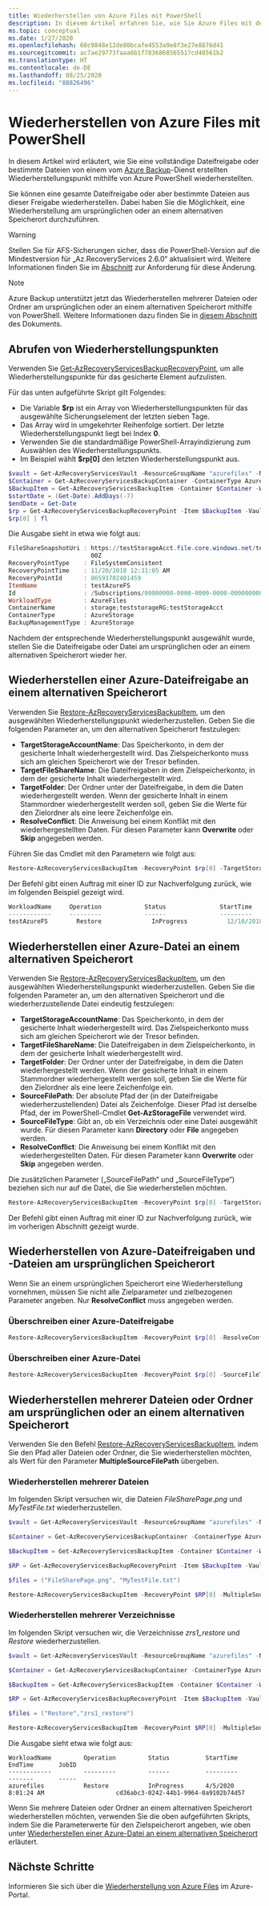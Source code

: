 ```yaml
---
title: Wiederherstellen von Azure Files mit PowerShell
description: In diesem Artikel erfahren Sie, wie Sie Azure Files mit dem Azure Backup-Dienst und PowerShell wiederherstellen.
ms.topic: conceptual
ms.date: 1/27/2020
ms.openlocfilehash: 60c9848e12de80bcafe4553a9e8f3e27e8876d41
ms.sourcegitcommit: ac7ae29773faaa6b1f7836868565517cd48561b2
ms.translationtype: HT
ms.contentlocale: de-DE
ms.lasthandoff: 08/25/2020
ms.locfileid: "88826496"
---
```

# <a name="restore-azure-files-with-powershell"></a>Wiederherstellen von Azure Files mit PowerShell

In diesem Artikel wird erläutert, wie Sie eine vollständige Dateifreigabe oder bestimmte Dateien von einem vom [Azure Backup](backup-overview.md)-Dienst erstellten Wiederherstellungspunkt mithilfe von Azure PowerShell wiederherstellten.

Sie können eine gesamte Dateifreigabe oder aber bestimmte Dateien aus dieser Freigabe wiederherstellen. Dabei haben Sie die Möglichkeit, eine Wiederherstellung am ursprünglichen oder an einem alternativen Speicherort durchzuführen.

> [!WARNING]
> Stellen Sie für AFS-Sicherungen sicher, dass die PowerShell-Version auf die Mindestversion für „Az.RecoveryServices 2.6.0“ aktualisiert wird. Weitere Informationen finden Sie im [Abschnitt](backup-azure-afs-automation.md#important-notice-backup-item-identification) zur Anforderung für diese Änderung.

>[!NOTE]
>Azure Backup unterstützt jetzt das Wiederherstellen mehrerer Dateien oder Ordner am ursprünglichen oder an einem alternativen Speicherort mithilfe von PowerShell. Weitere Informationen dazu finden Sie in [diesem Abschnitt](#restore-multiple-files-or-folders-to-original-or-alternate-location) des Dokuments.

## <a name="fetch-recovery-points"></a>Abrufen von Wiederherstellungspunkten

Verwenden Sie [Get-AzRecoveryServicesBackupRecoveryPoint](/powershell/module/az.recoveryservices/get-azrecoveryservicesbackuprecoverypoint), um alle Wiederherstellungspunkte für das gesicherte Element aufzulisten.

Für das unten aufgeführte Skript gilt Folgendes:

* Die Variable **$rp** ist ein Array von Wiederherstellungspunkten für das ausgewählte Sicherungselement der letzten sieben Tage.
* Das Array wird in umgekehrter Reihenfolge sortiert. Der letzte Wiederherstellungspunkt liegt bei Index **0**.
* Verwenden Sie die standardmäßige PowerShell-Arrayindizierung zum Auswählen des Wiederherstellungspunkts.
* Im Beispiel wählt **$rp[0]** den letzten Wiederherstellungspunkt aus.

```powershell
$vault = Get-AzRecoveryServicesVault -ResourceGroupName "azurefiles" -Name "azurefilesvault"
$Container = Get-AzRecoveryServicesBackupContainer -ContainerType AzureStorage -Status Registered -FriendlyName "afsaccount" -VaultId $vault.ID
$BackupItem = Get-AzRecoveryServicesBackupItem -Container $Container -WorkloadType AzureFiles -VaultId $vault.ID -FriendlyName "azurefiles"
$startDate = (Get-Date).AddDays(-7)
$endDate = Get-Date
$rp = Get-AzRecoveryServicesBackupRecoveryPoint -Item $BackupItem -VaultId $vault.ID -StartDate $startdate.ToUniversalTime() -EndDate $enddate.ToUniversalTime()
$rp[0] | fl
```

Die Ausgabe sieht in etwa wie folgt aus:

```powershell
FileShareSnapshotUri : https://testStorageAcct.file.core.windows.net/testAzureFS?sharesnapshot=2018-11-20T00:31:04.00000
                       00Z
RecoveryPointType    : FileSystemConsistent
RecoveryPointTime    : 11/20/2018 12:31:05 AM
RecoveryPointId      : 86593702401459
ItemName             : testAzureFS
Id                   : /Subscriptions/00000000-0000-0000-0000-000000000000/resourceGroups/testVaultRG/providers/Micros                      oft.RecoveryServices/vaults/testVault/backupFabrics/Azure/protectionContainers/StorageContainer;storage;teststorageRG;testStorageAcct/protectedItems/AzureFileShare;testAzureFS/recoveryPoints/86593702401462
WorkloadType         : AzureFiles
ContainerName        : storage;teststorageRG;testStorageAcct
ContainerType        : AzureStorage
BackupManagementType : AzureStorage
```

Nachdem der entsprechende Wiederherstellungspunkt ausgewählt wurde, stellen Sie die Dateifreigabe oder Datei am ursprünglichen oder an einem alternativen Speicherort wieder her.

## <a name="restore-an-azure-file-share-to-an-alternate-location"></a>Wiederherstellen einer Azure-Dateifreigabe an einem alternativen Speicherort

Verwenden Sie [Restore-AzRecoveryServicesBackupItem](/powershell/module/az.recoveryservices/restore-azrecoveryservicesbackupitem), um den ausgewählten Wiederherstellungspunkt wiederherzustellen. Geben Sie die folgenden Parameter an, um den alternativen Speicherort festzulegen:

* **TargetStorageAccountName**: Das Speicherkonto, in dem der gesicherte Inhalt wiederhergestellt wird. Das Zielspeicherkonto muss sich am gleichen Speicherort wie der Tresor befinden.
* **TargetFileShareName**: Die Dateifreigaben in dem Zielspeicherkonto, in dem der gesicherte Inhalt wiederhergestellt wird.
* **TargetFolder**: Der Ordner unter der Dateifreigabe, in dem die Daten wiederhergestellt werden. Wenn der gesicherte Inhalt in einem Stammordner wiederhergestellt werden soll, geben Sie die Werte für den Zielordner als eine leere Zeichenfolge ein.
* **ResolveConflict**: Die Anweisung bei einem Konflikt mit den wiederhergestellten Daten. Für diesen Parameter kann **Overwrite** oder **Skip** angegeben werden.

Führen Sie das Cmdlet mit den Parametern wie folgt aus:

```powershell
Restore-AzRecoveryServicesBackupItem -RecoveryPoint $rp[0] -TargetStorageAccountName "TargetStorageAcct" -TargetFileShareName "DestAFS" -TargetFolder "testAzureFS_restored" -ResolveConflict Overwrite
```

Der Befehl gibt einen Auftrag mit einer ID zur Nachverfolgung zurück, wie im folgenden Beispiel gezeigt wird.

```powershell
WorkloadName     Operation            Status               StartTime                 EndTime                   JobID
------------     ---------            ------               ---------                 -------                   -----
testAzureFS        Restore              InProgress           12/10/2018 9:56:38 AM                               9fd34525-6c46-496e-980a-3740ccb2ad75
```

## <a name="restore-an-azure-file-to-an-alternate-location"></a>Wiederherstellen einer Azure-Datei an einem alternativen Speicherort

Verwenden Sie [Restore-AzRecoveryServicesBackupItem](/powershell/module/az.recoveryservices/restore-azrecoveryservicesbackupitem), um den ausgewählten Wiederherstellungspunkt wiederherzustellen. Geben Sie die folgenden Parameter an, um den alternativen Speicherort und die wiederherzustellende Datei eindeutig festzulegen:

* **TargetStorageAccountName**: Das Speicherkonto, in dem der gesicherte Inhalt wiederhergestellt wird. Das Zielspeicherkonto muss sich am gleichen Speicherort wie der Tresor befinden.
* **TargetFileShareName**: Die Dateifreigaben in dem Zielspeicherkonto, in dem der gesicherte Inhalt wiederhergestellt wird.
* **TargetFolder**: Der Ordner unter der Dateifreigabe, in dem die Daten wiederhergestellt werden. Wenn der gesicherte Inhalt in einem Stammordner wiederhergestellt werden soll, geben Sie die Werte für den Zielordner als eine leere Zeichenfolge ein.
* **SourceFilePath**: Der absolute Pfad der (in der Dateifreigabe wiederherzustellenden) Datei als Zeichenfolge. Dieser Pfad ist derselbe Pfad, der im PowerShell-Cmdlet **Get-AzStorageFile** verwendet wird.
* **SourceFileType**: Gibt an, ob ein Verzeichnis oder eine Datei ausgewählt wurde. Für diesen Parameter kann **Directory** oder **File** angegeben werden.
* **ResolveConflict**: Die Anweisung bei einem Konflikt mit den wiederhergestellten Daten. Für diesen Parameter kann **Overwrite** oder **Skip** angegeben werden.

Die zusätzlichen Parameter („SourceFilePath“ und „SourceFileType“) beziehen sich nur auf die Datei, die Sie wiederherstellen möchten.

```powershell
Restore-AzRecoveryServicesBackupItem -RecoveryPoint $rp[0] -TargetStorageAccountName "TargetStorageAcct" -TargetFileShareName "DestAFS" -TargetFolder "testAzureFS_restored" -SourceFileType File -SourceFilePath "TestDir/TestDoc.docx" -ResolveConflict Overwrite
```

Der Befehl gibt einen Auftrag mit einer ID zur Nachverfolgung zurück, wie im vorherigen Abschnitt gezeigt wurde.

## <a name="restore-azure-file-shares-and-files-to-the-original-location"></a>Wiederherstellen von Azure-Dateifreigaben und -Dateien am ursprünglichen Speicherort

Wenn Sie an einem ursprünglichen Speicherort eine Wiederherstellung vornehmen, müssen Sie nicht alle Zielparameter und zielbezogenen Parameter angeben. Nur **ResolveConflict** muss angegeben werden.

### <a name="overwrite-an-azure-file-share"></a>Überschreiben einer Azure-Dateifreigabe

```powershell
Restore-AzRecoveryServicesBackupItem -RecoveryPoint $rp[0] -ResolveConflict Overwrite
```

### <a name="overwrite-an-azure-file"></a>Überschreiben einer Azure-Datei

```powershell
Restore-AzRecoveryServicesBackupItem -RecoveryPoint $rp[0] -SourceFileType File -SourceFilePath "TestDir/TestDoc.docx" -ResolveConflict Overwrite
```

## <a name="restore-multiple-files-or-folders-to-original-or-alternate-location"></a>Wiederherstellen mehrerer Dateien oder Ordner am ursprünglichen oder an einem alternativen Speicherort

Verwenden Sie den Befehl [Restore-AzRecoveryServicesBackupItem](/powershell/module/az.recoveryservices/restore-azrecoveryservicesbackupitem), indem Sie den Pfad aller Dateien oder Ordner, die Sie wiederherstellen möchten, als Wert für den Parameter **MultipleSourceFilePath** übergeben.

### <a name="restore-multiple-files"></a>Wiederherstellen mehrerer Dateien

Im folgenden Skript versuchen wir, die Dateien *FileSharePage.png* und *MyTestFile.txt* wiederherzustellen.

```powershell
$vault = Get-AzRecoveryServicesVault -ResourceGroupName "azurefiles" -Name "azurefilesvault"

$Container = Get-AzRecoveryServicesBackupContainer -ContainerType AzureStorage -Status Registered -FriendlyName "afsaccount" -VaultId $vault.ID

$BackupItem = Get-AzRecoveryServicesBackupItem -Container $Container -WorkloadType AzureFiles -VaultId $vault.ID -FriendlyName "azurefiles"

$RP = Get-AzRecoveryServicesBackupRecoveryPoint -Item $BackupItem -VaultId $vault.ID

$files = ("FileSharePage.png", "MyTestFile.txt")

Restore-AzRecoveryServicesBackupItem -RecoveryPoint $RP[0] -MultipleSourceFilePath $files -SourceFileType File -ResolveConflict Overwrite -VaultId $vault.ID -VaultLocation $vault.Location
```

### <a name="restore-multiple-directories"></a>Wiederherstellen mehrerer Verzeichnisse

Im folgenden Skript versuchen wir, die Verzeichnisse *zrs1_restore* und *Restore* wiederherzustellen.

```powershell
$vault = Get-AzRecoveryServicesVault -ResourceGroupName "azurefiles" -Name "azurefilesvault"

$Container = Get-AzRecoveryServicesBackupContainer -ContainerType AzureStorage -Status Registered -FriendlyName "afsaccount" -VaultId $vault.ID

$BackupItem = Get-AzRecoveryServicesBackupItem -Container $Container -WorkloadType AzureFiles -VaultId $vault.ID -FriendlyName "azurefiles"

$RP = Get-AzRecoveryServicesBackupRecoveryPoint -Item $BackupItem -VaultId $vault.ID

$files = ("Restore","zrs1_restore")

Restore-AzRecoveryServicesBackupItem -RecoveryPoint $RP[0] -MultipleSourceFilePath $files -SourceFileType Directory -ResolveConflict Overwrite -VaultId $vault.ID -VaultLocation $vault.Location
```

Die Ausgabe sieht etwa wie folgt aus:

```output
WorkloadName         Operation         Status          StartTime                EndTime       JobID
------------         ---------         ------          ---------                -------       -----
azurefiles           Restore           InProgress      4/5/2020 8:01:24 AM                    cd36abc3-0242-44b1-9964-0a9102b74d57
```

Wenn Sie mehrere Dateien oder Ordner an einem alternativen Speicherort wiederherstellen möchten, verwenden Sie die oben aufgeführten Skripts, indem Sie die Parameterwerte für den Zielspeicherort angeben, wie oben unter [Wiederherstellen einer Azure-Datei an einem alternativen Speicherort](#restore-an-azure-file-to-an-alternate-location) erläutert.

## <a name="next-steps"></a>Nächste Schritte

Informieren Sie sich über die [Wiederherstellung von Azure Files](restore-afs.md) im Azure-Portal.
